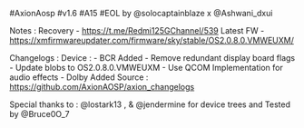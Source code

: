 #AxionAosp #v1.6 #A15 #EOL by @solocaptainblaze x @Ashwani_dxui

Notes :
Recovery - https://t.me/Redmi125GChannel/539
Latest FW - https://xmfirmwareupdater.com/firmware/sky/stable/OS2.0.8.0.VMWEUXM/

Changelogs :
Device :
        - BCR Added
        - Remove redundant display board flags
        - Update blobs to OS2.0.8.0.VMWEUXM
        - Use QCOM Implementation for audio effects
        - Dolby Added
Source : https://github.com/AxionAOSP/axion_changelogs

Special thanks to : @lostark13 , & @jendermine  for device trees and Tested by @Bruce0O_7
